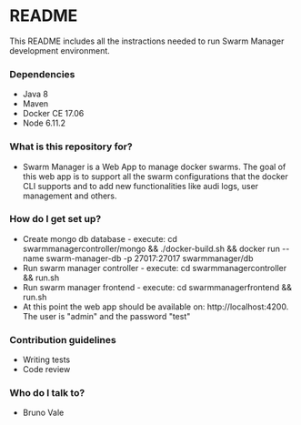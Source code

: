 # README #

This README includes all the instractions needed to run Swarm Manager development environment.

### Dependencies ###
* Java 8
* Maven
* Docker CE 17.06
* Node 6.11.2

### What is this repository for? ###

* Swarm Manager is a Web App to manage docker swarms. The goal of this web app is to support all the swarm configurations that the docker CLI supports and to add new functionalities like audi logs, user management and others. 

### How do I get set up? ###

* Create mongo db database - execute: cd swarmmanagercontroller/mongo && ./docker-build.sh && docker run --name swarm-manager-db -p 27017:27017 swarmmanager/db
* Run swarm manager controller - execute: cd swarmmanagercontroller && run.sh
* Run swarm manager frontend - execute: cd swarmmanagerfrontend && run.sh
* At this point the web app should be available on: http://localhost:4200. The user is "admin" and the password "test"

### Contribution guidelines ###

* Writing tests
* Code review

### Who do I talk to? ###

* Bruno Vale